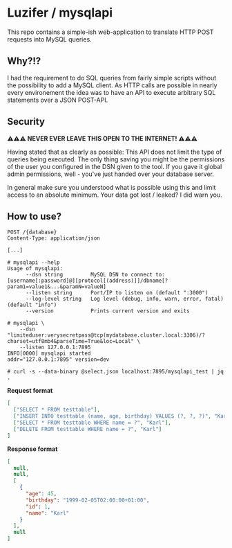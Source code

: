 # Luzifer / mysqlapi

This repo contains a simple-ish web-application to translate HTTP POST requests into MySQL queries.

## Why?!?

I had the requirement to do SQL queries from fairly simple scripts without the possibility to add a MySQL client. As HTTP calls are possible in nearly every environement the idea was to have an API to execute arbitrary SQL statements over a JSON POST-API.

## Security

**⚠⚠⚠ NEVER EVER LEAVE THIS OPEN TO THE INTERNET! ⚠⚠⚠**

Having stated that as clearly as possible: This API does not limit the type of queries being executed. The only thing saving you might be the permissions of the user you configured in the DSN given to the tool. If you gave it global admin permissions, well - you've just handed over your database server.

In general make sure you understood what is possible using this and limit access to an absolute minimum. Your data got lost / leaked? I did warn you.

## How to use?

```
POST /{database}
Content-Type: application/json

[...]
```

```console
# mysqlapi --help
Usage of mysqlapi:
      --dsn string         MySQL DSN to connect to: [username[:password]@][protocol[(address)]]/dbname[?param1=value1&...&paramN=valueN]
      --listen string      Port/IP to listen on (default ":3000")
      --log-level string   Log level (debug, info, warn, error, fatal) (default "info")
      --version            Prints current version and exits

# mysqlapi \
    --dsn "limiteduser:verysecretpass@tcp(mydatabase.cluster.local:3306)/?charset=utf8mb4&parseTime=True&loc=Local" \
    --listen 127.0.0.1:7895
INFO[0000] mysqlapi started                              addr="127.0.0.1:7895" version=dev

# curl -s --data-binary @select.json localhost:7895/mysqlapi_test | jq .
```

**Request format**

```json
[
  ["SELECT * FROM testtable"],
  ["INSERT INTO testtable (name, age, birthday) VALUES (?, ?, ?)", "Karl", 45, "1999-02-05T02:00:00"],
  ["SELECT * FROM testtable WHERE name = ?", "Karl"],
  ["DELETE FROM testtable WHERE name = ?", "Karl"]
]
```

**Response format**

```json
[
  null,
  null,
  [
    {
      "age": 45,
      "birthday": "1999-02-05T02:00:00+01:00",
      "id": 1,
      "name": "Karl"
    }
  ],
  null
]
```
